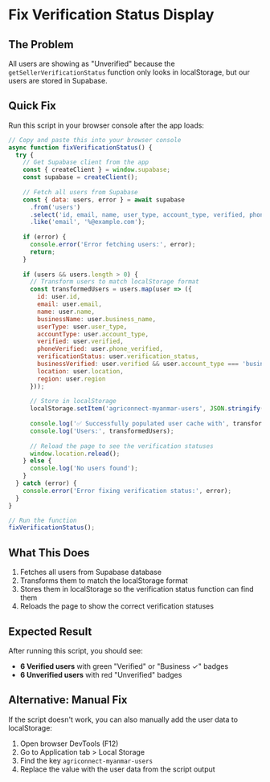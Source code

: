 # Fix Verification Status Display

## The Problem
All users are showing as "Unverified" because the `getSellerVerificationStatus` function only looks in localStorage, but our users are stored in Supabase.

## Quick Fix
Run this script in your browser console after the app loads:

```javascript
// Copy and paste this into your browser console
async function fixVerificationStatus() {
  try {
    // Get Supabase client from the app
    const { createClient } = window.supabase;
    const supabase = createClient();
    
    // Fetch all users from Supabase
    const { data: users, error } = await supabase
      .from('users')
      .select('id, email, name, user_type, account_type, verified, phone_verified, verification_status, business_name, location, region')
      .like('email', '%@example.com');
    
    if (error) {
      console.error('Error fetching users:', error);
      return;
    }
    
    if (users && users.length > 0) {
      // Transform users to match localStorage format
      const transformedUsers = users.map(user => ({
        id: user.id,
        email: user.email,
        name: user.name,
        businessName: user.business_name,
        userType: user.user_type,
        accountType: user.account_type,
        verified: user.verified,
        phoneVerified: user.phone_verified,
        verificationStatus: user.verification_status,
        businessVerified: user.verified && user.account_type === 'business',
        location: user.location,
        region: user.region
      }));
      
      // Store in localStorage
      localStorage.setItem('agriconnect-myanmar-users', JSON.stringify(transformedUsers));
      
      console.log('✅ Successfully populated user cache with', transformedUsers.length, 'users');
      console.log('Users:', transformedUsers);
      
      // Reload the page to see the verification statuses
      window.location.reload();
    } else {
      console.log('No users found');
    }
  } catch (error) {
    console.error('Error fixing verification status:', error);
  }
}

// Run the function
fixVerificationStatus();
```

## What This Does
1. Fetches all users from Supabase database
2. Transforms them to match the localStorage format
3. Stores them in localStorage so the verification status function can find them
4. Reloads the page to show the correct verification statuses

## Expected Result
After running this script, you should see:
- **6 Verified users** with green "Verified" or "Business ✓" badges
- **6 Unverified users** with red "Unverified" badges

## Alternative: Manual Fix
If the script doesn't work, you can also manually add the user data to localStorage:

1. Open browser DevTools (F12)
2. Go to Application tab > Local Storage
3. Find the key `agriconnect-myanmar-users`
4. Replace the value with the user data from the script output
